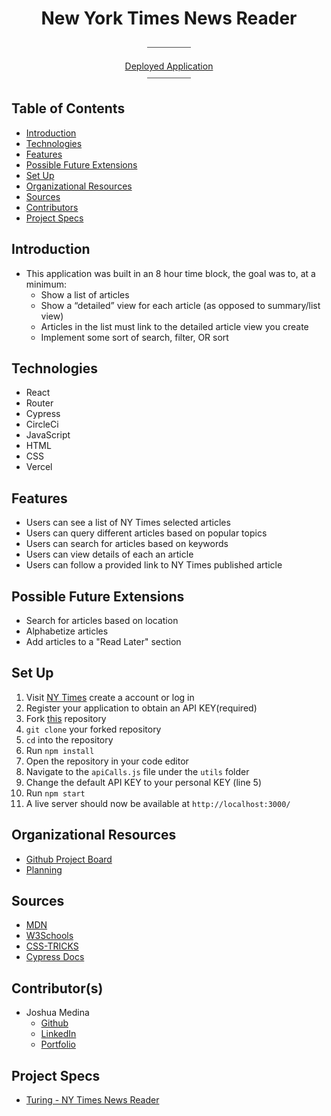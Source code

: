 <div align="center">

<h1>New York Times News Reader</h1>
⎯⎯⎯⎯⎯⎯⎯⎯⎯⎯

[Deployed Application](https://news-reader.vercel.app/)
<br>
⎯⎯⎯⎯⎯⎯⎯⎯⎯⎯

</div>


## Table of Contents
  - [Introduction](#introduction)
  - [Technologies](#technologies)
  - [Features](#features)
  - [Possible Future Extensions](#possible-future-extensions)
  - [Set Up](#set-up)
  - [Organizational Resources](#organizational-resources)
  - [Sources](#sources)
  - [Contributors](#contributors)
  - [Project Specs](#project-specs)

## Introduction

  - This application was built in an 8 hour time block, the goal was to, at a minimum:
    - Show a list of articles
    - Show a “detailed” view for each article (as opposed to summary/list view)
    - Articles in the list must link to the detailed article view you create
    - Implement some sort of search, filter, OR sort

## Technologies

  - React
  - Router
  - Cypress
  - CircleCi
  - JavaScript
  - HTML
  - CSS
  - Vercel

## Features

- Users can see a list of NY Times selected articles
- Users can query different articles based on popular topics
- Users can search for articles based on keywords
- Users can view details of each an article
- Users can follow a provided link to NY Times published article

## Possible Future Extensions

- Search for articles based on location
- Alphabetize articles
- Add articles to a "Read Later" section

## Set Up

1. Visit [NY Times](https://developer.nytimes.com/docs/top-stories-product/1/overview) create a account or log in
2. Register your application to obtain an API KEY(required)
3. Fork [this](https://github.com/jrmedina/news-reader) repository
4. `git clone` your forked repository
5. `cd` into the repository
5. Run `npm install`
6. Open the repository in your code editor
7. Navigate to the `apiCalls.js` file under the `utils` folder
8. Change the default API KEY to your personal KEY (line 5)
9. Run `npm start`
10. A live server should now be available at `http://localhost:3000/`

## Organizational Resources

- [Github Project Board](https://github.com/users/jrmedina/projects/3)
- [Planning](https://www.figma.com/file/RHQl0rwfdtx0P369CYXl2c/reader-tree?node-id=0%3A1)

## Sources

  - [MDN](http://developer.mozilla.org/en-US/)
  - [W3Schools](https://www.w3schools.com/)
  - [CSS-TRICKS](https://css-tricks.com/)
  - [Cypress Docs](https://www.cypress.io/)

## Contributor(s)

- Joshua Medina
  - [Github](https://github.com/jrmedina)
  - [LinkedIn](https://www.linkedin.com/in/joshua-medina/)
  - [Portfolio](https://portfolio-jrmedina.vercel.app/)

## Project Specs

- [Turing - NY Times News Reader](https://mod4.turing.edu/projects/take_home/take_home_fe)
